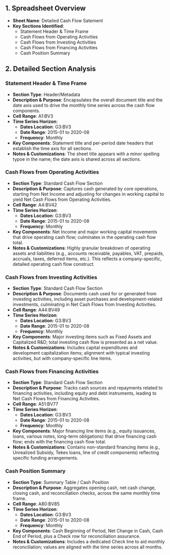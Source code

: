 ## 1. Spreadsheet Overview
- **Sheet Name**: Detailed Cash Flow Satement
- **Key Sections Identified**:
  - Statement Header & Time Frame
  - Cash Flows from Operating Activities
  - Cash Flows from Investing Activities
  - Cash Flows from Financing Activities
  - Cash Position Summary

## 2. Detailed Section Analysis

### Statement Header & Time Frame
- **Section Type**: Header/Metadata
- **Description & Purpose**: Encapsulates the overall document title and the date axis used to drive the monthly time series across the cash flow components.
- **Cell Range**: A1:BV3
- **Time Series Horizon**:
  - **Dates Location**: G3:BV3
  - **Date Range**: 2015-01 to 2020-08
  - **Frequency**: Monthly
- **Key Components**: Statement title and per-period date headers that establish the time axis for all sections.
- **Notes & Customizations**: The sheet title appears with a minor spelling typoe in the name; the date axis is shared across all sections.

### Cash Flows from Operating Activities
- **Section Type**: Standard Cash Flow Section
- **Description & Purpose**: Captures cash generated by core operations, starting from Net Income and adjusting for changes in working capital to yield Net Cash Flows from Operating Activities.
- **Cell Range**: A4:BV42
- **Time Series Horizon**:
  - **Dates Location**: G3:BV3
  - **Date Range**: 2015-01 to 2020-08
  - **Frequency**: Monthly
- **Key Components**: Net Income and major working capital movements that drive operating cash flow; culminates in the operating cash flow total.
- **Notes & Customizations**: Highly granular breakdown of operating assets and liabilities (e.g., accounts receivable, payables, VAT, prepaids, accruals, taxes, deferred items, etc.). This reflects a company-specific, detailed operating cash flow construct.

### Cash Flows from Investing Activities
- **Section Type**: Standard Cash Flow Section
- **Description & Purpose**: Documents cash used for or generated from investing activities, including asset purchases and development-related investments, culminating in Net Cash Flows from Investing Activities.
- **Cell Range**: A44:BV49
- **Time Series Horizon**:
  - **Dates Location**: G3:BV3
  - **Date Range**: 2015-01 to 2020-08
  - **Frequency**: Monthly
- **Key Components**: Major investing items such as Fixed Assets and Capitalized R&D; total investing cash flow is presented as a net value.
- **Notes & Customizations**: Includes capital expenditures and development capitalization items; alignment with typical investing activities, but with company-specific line items.

### Cash Flows from Financing Activities
- **Section Type**: Standard Cash Flow Section
- **Description & Purpose**: Tracks cash sources and repayments related to financing activities, including equity and debt instruments, leading to Net Cash Flows from Financing Activities.
- **Cell Range**: A51:BV77
- **Time Series Horizon**:
  - **Dates Location**: G3:BV3
  - **Date Range**: 2015-01 to 2020-08
  - **Frequency**: Monthly
- **Key Components**: Major financing line items (e.g., equity issuances, loans, various notes, long-term obligations) that drive financing cash flow; ends with the financing cash flow total.
- **Notes & Customizations**: Contains non-standard financing items (e.g., Unrealized Subsidy, Tekes loans, line of credit components) reflecting specific funding arrangements.

### Cash Position Summary
- **Section Type**: Summary Table / Cash Position
- **Description & Purpose**: Aggregates opening cash, net cash change, closing cash, and reconciliation checks, across the same monthly time frame.
- **Cell Range**: A80:BV85
- **Time Series Horizon**:
  - **Dates Location**: G3:BV3
  - **Date Range**: 2015-01 to 2020-08
  - **Frequency**: Monthly
- **Key Components**: Cash Beginning of Period, Net Change in Cash, Cash End of Period, plus a Check row for reconciliation assurance.
- **Notes & Customizations**: Includes a dedicated Check line to aid monthly reconciliation; values are aligned with the time series across all months.